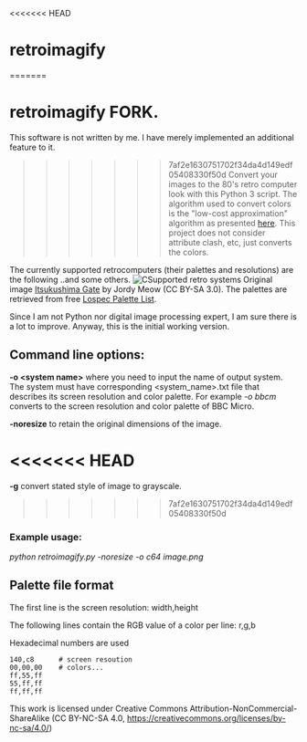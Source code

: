 <<<<<<< HEAD
# retroimagify
=======
# retroimagify FORK.

This software is not written by me. I have merely implemented an additional feature to it.

>>>>>>> 7af2e1630751702f34da4d149edf05408330f50d
Convert your images to the 80's retro computer look with this Python 3 script. The algorithm used to convert colors is the "low-cost approximation" algorithm as presented [here](https://www.compuphase.com/cmetric.htm). This project does not consider attribute clash, etc, just converts the colors. 

The currently supported retrocomputers (their palettes and resolutions) are the following ..and some others. 
![CSupported retro systems](https://github.com/t33bu/retroimagify/blob/master/Itsukushima.png)
Original image [Itsukushima Gate](https://en.wikipedia.org/wiki/Itsukushima_Shrine#/media/File:Itsukushima_Gate.jpg) by Jordy Meow (CC BY-SA 3.0). The palettes are retrieved from free [Lospec Palette List](https://lospec.com/palette-list).

 Since I am not Python nor digital image processing expert, I am sure there is a lot to improve. Anyway, this is the initial working version. 
 
## Command line options:

**-o \<system name>** where you need to input the name of output system. The system must have corresponding <system_name>.txt file that describes its screen resolution and color palette. For example _-o bbcm_ converts to the screen resolution and color palette of BBC Micro. 
  
**-noresize** to retain the original dimensions of the image.

<<<<<<< HEAD
=======
**-g** convert stated style of image to grayscale.

>>>>>>> 7af2e1630751702f34da4d149edf05408330f50d
### Example usage:
_python retroimagify.py -noresize -o c64 image.png_

## Palette file format

The first line is the screen resolution: width,height

The following lines contain the RGB value of a color per line: r,g,b

Hexadecimal numbers are used
```
140,c8      # screen resoution
00,00,00    # colors...
ff,55,ff
55,ff,ff
ff,ff,ff
```

This work is licensed under Creative Commons Attribution-NonCommercial-ShareAlike (CC BY-NC-SA 4.0, https://creativecommons.org/licenses/by-nc-sa/4.0/)
